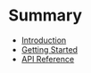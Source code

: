# Summary

- [Introduction](introduction.md)
- [Getting Started](getting-started.md)
- [API Reference](api.md)
